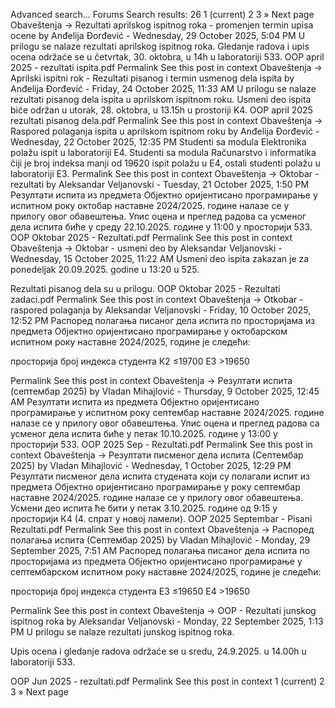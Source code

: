 Advanced search...
Forums
Search results: 26
1
(current)
2
3
»
Next page
Obaveštenja -> Rezultati aprilskog ispitnog roka - promenjen termin upisa ocene
by Anđelija Đorđević - Wednesday, 29 October 2025, 5:04 PM
U prilogu se nalaze rezultati aprilskog ispitnog roka.
Gledanje radova i upis ocena održaće se u četvrtak, 30. oktobra, u 14h u laboratoriji 533.
OOP april 2025 - rezultati ispita.pdf
Permalink
See this post in context
Obaveštenja -> Aprilski ispitni rok - Rezultati pisanog i termin usmenog dela ispita
by Anđelija Đorđević - Friday, 24 October 2025, 11:33 AM
U prilogu se nalaze rezultati pisanog dela ispita u aprilskom ispitnom roku.
Usmeni deo ispita biće održan u utorak, 28. oktobra, u 13.15h u prostoriji K4.
OOP april 2025 rezultati pisanog dela.pdf
Permalink
See this post in context
Obaveštenja -> Raspored polaganja ispita u aprilskom ispitnom roku
by Anđelija Đorđević - Wednesday, 22 October 2025, 12:35 PM
Studenti sa modula Elektronika polažu ispit u laboratoriji E4.
Studenti sa modula Računarstvo i informatika čiji je broj indeksa manji od 19620 ispit polažu u E4, ostali studenti polažu u laboratoriji E3.
Permalink
See this post in context
Obaveštenja -> Oktobar - rezultati
by Aleksandar Veljanovski - Tuesday, 21 October 2025, 1:50 PM
Резултати испита из предмета Објектно оријентисано програмирање у испитном року октобар наставне 2024/2025. године налазе се у прилогу овог обавештења.
Упис оцена и преглед радова са усменог дела испита биће у среду 22.10.2025. године у 11:00 у просторији 533.
OOP Oktobar 2025 - Rezultati.pdf
Permalink
See this post in context
Obaveštenja -> Oktobar - usmeni deo
by Aleksandar Veljanovski - Wednesday, 15 October 2025, 11:22 AM
Usmeni deo ispita zakazan je za ponedeljak 20.09.2025. godine u 13:20 u 525.

Rezultati pisanog dela su u prilogu.
OOP Oktobar 2025 - Rezultati zadaci.pdf
Permalink
See this post in context
Obaveštenja -> Otkobar - raspored polaganja
by Aleksandar Veljanovski - Friday, 10 October 2025, 12:52 PM
Распоред полагања писаног дела испита по просторијама из предмета Објектно оријентисано програмирање у октобарском испитном року наставне 2024/2025, године је следећи:

  просторија 
  број индекса студента 
К2 ≤19700
Е3 >19650

Permalink
See this post in context
Obaveštenja -> Резултати испита (септембар 2025)
by Vladan Mihajlović - Thursday, 9 October 2025, 12:45 AM
Резултати испита из предмета Објектно оријентисано програмирање у испитном року септембар наставне 2024/2025. године налазе се у прилогу овог обавештења.
Упис оцена и преглед радова са усменог дела испита биће у петак 10.10.2025. године у 13:00 у просторији 533.
OOP 2025 Sep - Rezultati.pdf
Permalink
See this post in context
Obaveštenja -> Резултати писменог дела испита (Септембар 2025)
by Vladan Mihajlović - Wednesday, 1 October 2025, 12:29 PM
Резултати писменог дела испита студената који су полагали испит из предмета Објектно оријентисано програмирање у року септембар наставне 2024/2025. године налазе се у прилогу овог обавештења.
Усмени део испита ће бити у петак 3.10.2025. године од 9:15 у просторији К4 (4. спрат у новој ламели).
OOP 2025 Septembar - Pisani Rezultati.pdf
Permalink
See this post in context
Obaveštenja -> Распоред полагања испита (Септембар 2025)
by Vladan Mihajlović - Monday, 29 September 2025, 7:51 AM
Распоред полагања писаног дела испита по просторијама из предмета Објектно оријентисано програмирање у септембарском испитном року наставне 2024/2025, године је следећи:

  просторија 
  број индекса студента 
Е3 ≤19650
Е4 >19650
 


Permalink
See this post in context
Obaveštenja -> OOP - Rezultati junskog ispitnog roka
by Aleksandar Veljanovski - Monday, 22 September 2025, 1:13 PM
U prilogu se nalaze rezultati junskog ispitnog roka.

Upis ocena i gledanje radova održaće se u sredu, 24.9.2025. u 14.00h u laboratoriji 533.

OOP Jun 2025 - rezultati.pdf
Permalink
See this post in context
1
(current)
2
3
»
Next page